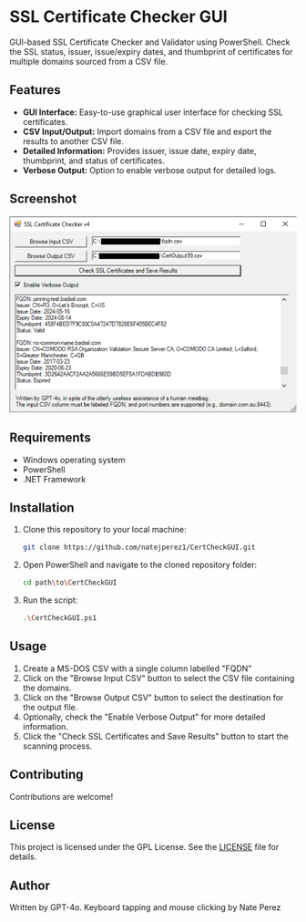 # SSL Certificate Checker GUI
GUI-based SSL Certificate Checker and Validator using PowerShell. Check the SSL status, issuer, issue/expiry dates, and thumbprint of certificates for multiple domains sourced from a CSV file.

## Features

- **GUI Interface:** Easy-to-use graphical user interface for checking SSL certificates.
- **CSV Input/Output:** Import domains from a CSV file and export the results to another CSV file.
- **Detailed Information:** Provides issuer, issue date, expiry date, thumbprint, and status of certificates.
- **Verbose Output:** Option to enable verbose output for detailed logs.

## Screenshot

![Graphical Interface](images/MainGUI.PNG)

## Requirements

- Windows operating system
- PowerShell
- .NET Framework

## Installation

1. Clone this repository to your local machine:
    ```sh
    git clone https://github.com/natejperez1/CertCheckGUI.git
    ```

2. Open PowerShell and navigate to the cloned repository folder:
    ```sh
    cd path\to\CertCheckGUI
    ```

3. Run the script:
    ```sh
    .\CertCheckGUI.ps1
    ```

## Usage

1. Create a MS-DOS CSV with a single column labelled "FQDN"
2. Click on the "Browse Input CSV" button to select the CSV file containing the domains.
3. Click on the "Browse Output CSV" button to select the destination for the output file.
4. Optionally, check the "Enable Verbose Output" for more detailed information.
5. Click the "Check SSL Certificates and Save Results" button to start the scanning process.

## Contributing

Contributions are welcome!

## License

This project is licensed under the GPL License. See the [LICENSE](LICENSE) file for details.

## Author

Written by GPT-4o. Keyboard tapping and mouse clicking by Nate Perez
